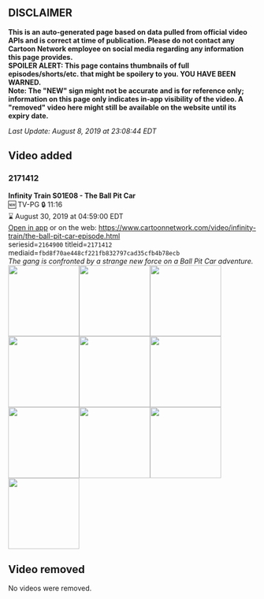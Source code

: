 ## DISCLAIMER
**This is an auto-generated page based on data pulled from official video APIs and is correct at time of publication. Please do not contact any Cartoon Network employee on social media regarding any information this page provides.**  
**SPOILER ALERT: This page contains thumbnails of full episodes/shorts/etc. that might be spoilery to you. YOU HAVE BEEN WARNED.**  
**Note: The "NEW" sign might not be accurate and is for reference only; information on this page only indicates in-app visibility of the video. A "removed" video here might still be available on the website until its expiry date.**  

_Last Update: August 8, 2019 at 23:08:44 EDT_
## Video added
### 2171412
**Infinity Train S01E08 - The Ball Pit Car**  
🆕 TV-PG 🔒 11:16  
⌛ August 30, 2019 at 04:59:00 EDT  
[Open in app](https://tinyurl.com/y2bbup73) or on the web: https://www.cartoonnetwork.com/video/infinity-train/the-ball-pit-car-episode.html  
seriesid=`2164900` titleid=`2171412` mediaid=`fbd8f70ae448cf221fb832797cad35cfb4b78ecb`  
_The gang is confronted by a strange new force on a Ball Pit Car adventure._  
<a href="https://s3.amazonaws.com/cartoonorchestrator/2171412_001_1280x720.jpg"><img src="https://s3.amazonaws.com/cartoonorchestrator/2171412_001_640x360.jpg" height="144px" /></a><a href="https://s3.amazonaws.com/cartoonorchestrator/2171412_002_1280x720.jpg"><img src="https://s3.amazonaws.com/cartoonorchestrator/2171412_002_640x360.jpg" height="144px" /></a><a href="https://s3.amazonaws.com/cartoonorchestrator/2171412_003_1280x720.jpg"><img src="https://s3.amazonaws.com/cartoonorchestrator/2171412_003_640x360.jpg" height="144px" /></a><a href="https://s3.amazonaws.com/cartoonorchestrator/2171412_004_1280x720.jpg"><img src="https://s3.amazonaws.com/cartoonorchestrator/2171412_004_640x360.jpg" height="144px" /></a><a href="https://s3.amazonaws.com/cartoonorchestrator/2171412_005_1280x720.jpg"><img src="https://s3.amazonaws.com/cartoonorchestrator/2171412_005_640x360.jpg" height="144px" /></a><a href="https://s3.amazonaws.com/cartoonorchestrator/2171412_006_1280x720.jpg"><img src="https://s3.amazonaws.com/cartoonorchestrator/2171412_006_640x360.jpg" height="144px" /></a><a href="https://s3.amazonaws.com/cartoonorchestrator/2171412_007_1280x720.jpg"><img src="https://s3.amazonaws.com/cartoonorchestrator/2171412_007_640x360.jpg" height="144px" /></a><a href="https://s3.amazonaws.com/cartoonorchestrator/2171412_008_1280x720.jpg"><img src="https://s3.amazonaws.com/cartoonorchestrator/2171412_008_640x360.jpg" height="144px" /></a><a href="https://s3.amazonaws.com/cartoonorchestrator/2171412_009_1280x720.jpg"><img src="https://s3.amazonaws.com/cartoonorchestrator/2171412_009_640x360.jpg" height="144px" /></a><a href="https://s3.amazonaws.com/cartoonorchestrator/2171412_010_1280x720.jpg"><img src="https://s3.amazonaws.com/cartoonorchestrator/2171412_010_640x360.jpg" height="144px" /></a>
## Video removed
No videos were removed.
